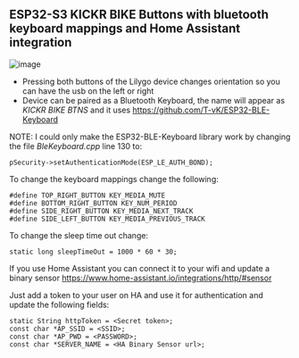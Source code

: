 ## ESP32-S3 KICKR BIKE Buttons with bluetooth keyboard mappings and Home Assistant integration

![image](https://github.com/joaoasilva/KickrBikeDisplay/assets/3317453/100b2ff8-7dc2-43d6-ba9f-c584ac252bbc)

- Pressing both buttons of the Lilygo device changes orientation so you can have the usb on the left or right
- Device can be paired as a Bluetooth Keyboard, the name will appear as *KICKR BIKE BTNS* and it uses https://github.com/T-vK/ESP32-BLE-Keyboard

NOTE: I could only make the ESP32-BLE-Keyboard library work by changing the file *BleKeyboard.cpp* line 130 to:
```
pSecurity->setAuthenticationMode(ESP_LE_AUTH_BOND); 
```


To change the keyboard mappings change the following:
```
#define TOP_RIGHT_BUTTON KEY_MEDIA_MUTE
#define BOTTOM_RIGHT_BUTTON KEY_NUM_PERIOD
#define SIDE_RIGHT_BUTTON KEY_MEDIA_NEXT_TRACK
#define SIDE_LEFT_BUTTON KEY_MEDIA_PREVIOUS_TRACK
```

To change the sleep time out change:
```
static long sleepTimeOut = 1000 * 60 * 30;
```


If you use Home Assistant you can connect it to your wifi and update a binary sensor https://www.home-assistant.io/integrations/http/#sensor

Just add a token to your user on HA and use it for authentication and update the following fields:
```
static String httpToken = <Secret token>;
const char *AP_SSID = <SSID>;
const char *AP_PWD = <PASSWORD>;
const char *SERVER_NAME = <HA Binary Sensor url>;
```

